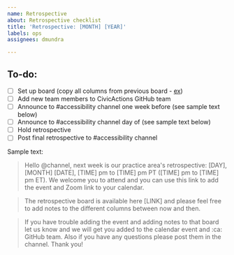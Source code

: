 ```yaml
---
name: Retrospective
about: Retrospective checklist
title: 'Retrospective: [MONTH] [YEAR]'
labels: ops
assignees: dmundra

---
```


## To-do:

- [ ] Set up board (copy all columns from previous board - [ex](https://github.com/CivicActions/accessibility/projects/3))
- [ ] Add new team members to CivicActions GitHub team 
- [ ] Announce to #accessibility channel one week before (see sample text below)
- [ ] Announce to #accessibility channel day of (see sample text below)
- [ ] Hold retrospective
- [ ] Post final retrospective to #accessibility channel

Sample text:

> Hello @channel, next week is our practice area's retrospective: [DAY], [MONTH] [DATE], [TIME] pm to [TIME] pm PT ([TIME] pm to [TIME] pm ET). We welcome you to attend and you can use this link to add the event and Zoom link to your calendar.

> The retrospective board is available here [LINK] and please feel free to add notes to the different columns between now and then.

> If you have trouble adding the event and adding notes to that board let us know and we will get you added to the calendar event and :ca: GitHub team. Also if you have any questions please post them in the channel. Thank you!
